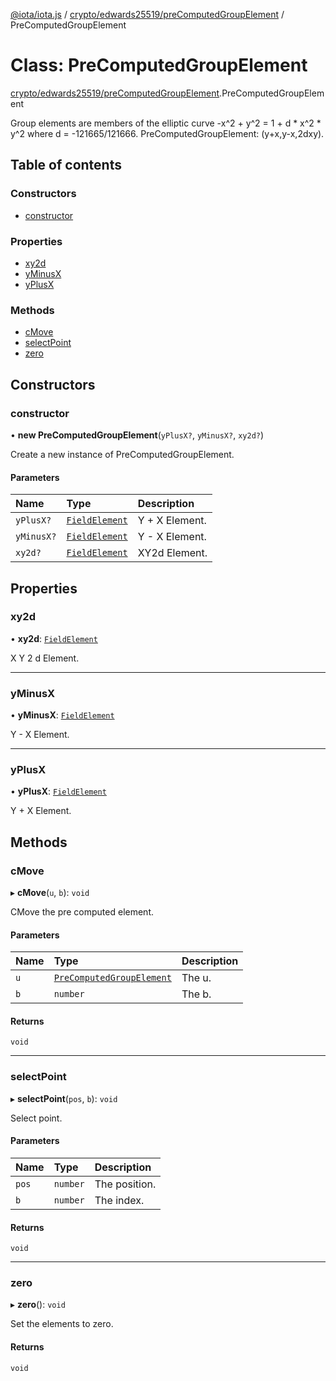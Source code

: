 [@iota/iota.js](../README.md) / [crypto/edwards25519/preComputedGroupElement](../modules/crypto_edwards25519_precomputedgroupelement.md) / PreComputedGroupElement

# Class: PreComputedGroupElement

[crypto/edwards25519/preComputedGroupElement](../modules/crypto_edwards25519_precomputedgroupelement.md).PreComputedGroupElement

Group elements are members of the elliptic curve -x^2 + y^2 = 1 + d * x^2 *
y^2 where d = -121665/121666.
PreComputedGroupElement: (y+x,y-x,2dxy).

## Table of contents

### Constructors

- [constructor](crypto_edwards25519_precomputedgroupelement.precomputedgroupelement.md#constructor)

### Properties

- [xy2d](crypto_edwards25519_precomputedgroupelement.precomputedgroupelement.md#xy2d)
- [yMinusX](crypto_edwards25519_precomputedgroupelement.precomputedgroupelement.md#yminusx)
- [yPlusX](crypto_edwards25519_precomputedgroupelement.precomputedgroupelement.md#yplusx)

### Methods

- [cMove](crypto_edwards25519_precomputedgroupelement.precomputedgroupelement.md#cmove)
- [selectPoint](crypto_edwards25519_precomputedgroupelement.precomputedgroupelement.md#selectpoint)
- [zero](crypto_edwards25519_precomputedgroupelement.precomputedgroupelement.md#zero)

## Constructors

### constructor

• **new PreComputedGroupElement**(`yPlusX?`, `yMinusX?`, `xy2d?`)

Create a new instance of PreComputedGroupElement.

#### Parameters

| Name | Type | Description |
| :------ | :------ | :------ |
| `yPlusX?` | [`FieldElement`](crypto_edwards25519_fieldelement.fieldelement.md) | Y + X Element. |
| `yMinusX?` | [`FieldElement`](crypto_edwards25519_fieldelement.fieldelement.md) | Y - X Element. |
| `xy2d?` | [`FieldElement`](crypto_edwards25519_fieldelement.fieldelement.md) | XY2d Element. |

## Properties

### xy2d

• **xy2d**: [`FieldElement`](crypto_edwards25519_fieldelement.fieldelement.md)

X Y 2 d Element.

___

### yMinusX

• **yMinusX**: [`FieldElement`](crypto_edwards25519_fieldelement.fieldelement.md)

Y - X Element.

___

### yPlusX

• **yPlusX**: [`FieldElement`](crypto_edwards25519_fieldelement.fieldelement.md)

Y + X Element.

## Methods

### cMove

▸ **cMove**(`u`, `b`): `void`

CMove the pre computed element.

#### Parameters

| Name | Type | Description |
| :------ | :------ | :------ |
| `u` | [`PreComputedGroupElement`](crypto_edwards25519_precomputedgroupelement.precomputedgroupelement.md) | The u. |
| `b` | `number` | The b. |

#### Returns

`void`

___

### selectPoint

▸ **selectPoint**(`pos`, `b`): `void`

Select point.

#### Parameters

| Name | Type | Description |
| :------ | :------ | :------ |
| `pos` | `number` | The position. |
| `b` | `number` | The index. |

#### Returns

`void`

___

### zero

▸ **zero**(): `void`

Set the elements to zero.

#### Returns

`void`
